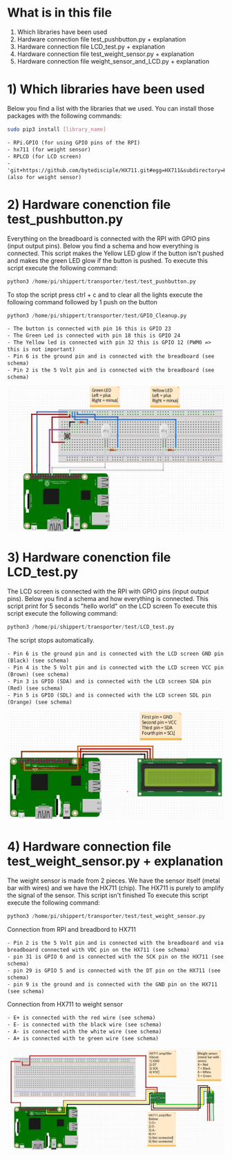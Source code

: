 # What is in this file
1) Which libraries have been used
2) Hardware connection file test_pushbutton.py + explanation
3) Hardware connection file LCD_test.py + explanation
4) Hardware connection file test_weight_sensor.py + explanation
5) Hardware connection file weight_sensor_and_LCD.py + explanation

# 1) Which libraries have been used
Below you find a list with the libraries that we used. 
You can install those packages with the following commands:

```bash
sudo pip3 install [library_name]
```

	- RPi.GPIO (for using GPIO pins of the RPI)
	- hx711 (for weight sensor)
	- RPLCD (for LCD screen)
	- 'git+https://github.com/bytedisciple/HX711.git#egg=HX711&subdirectory=HX711_Python3' (also for weight sensor)
# 2) Hardware conenction file test_pushbutton.py
Everything on the breadboard is connected with the RPI with GPIO pins (input output pins).
Below you find a schema and how everything is connected.
This script makes the Yellow LED glow if the button isn't pushed and makes the green LED glow if the button is pushed.
To execute this script execute the following command:

```python
python3 /home/pi/shippert/transporter/test/test_pushbutton.py
```

To stop the script press ctrl + c and to clear all the lights execute the following command followed by 1 push on the button

```python
python3 /home/pi/shippert/transporter/test/GPIO_Cleanup.py
```


    - The button is connected with pin 16 this is GPIO 23
    - The Green Led is connected with pin 18 this is GPIO 24
    - The Yellow led is connected with pin 32 this is GPIO 12 (PWM0 => this is not important)
    - Pin 6 is the ground pin and is connected with the breadboard (see schema)
    - Pin 2 is the 5 Volt pin and is connected with the breadboard (see schema)

![](schemas/schema-LED-Pushbutton.png)

# 3) Hardware conenction file LCD_test.py
The LCD screen is connected with the RPI with GPIO pins (input output pins).
Below you find a schema and how everything is connected.
This script print for 5 seconds "hello world" on the LCD screen
To execute this script execute the following command:

```python
python3 /home/pi/shippert/transporter/test/LCD_test.py
```

The script stops automatically.

    - Pin 6 is the ground pin and is connected with the LCD screen GND pin (Black) (see schema)
    - Pin 4 is the 5 Volt pin and is connected with the LCD screen VCC pin (Brown) (see schema)
    - Pin 3 is GPIO (SDA) and is connected with the LCD screen SDA pin (Red) (see schema)
    - Pin 5 is GPIO (SDL) and is connected with the LCD screen SDL pin (Orange) (see schema)

![](schemas/schema-LCD-Screen.png)


# 4) Hardware connection file test_weight_sensor.py + explanation
The weight sensor is made from 2 pieces. We have the sensor itself (metal bar with wires) and we have the HX711 (chip).
The HX711 is purely to amplify the signal of the sensor.
This script isn't finished
To execute this script execute the following command:

```python
python3 /home/pi/shippert/transporter/test/test_weight_sensor.py
```


Connection from RPI and breadbord to HX711

    - Pin 2 is the 5 Volt pin and is connected with the breadboard and via breadboard connected with VOC pin on the HX711 (see schema)
    - pin 31 is GPIO 6 and is connected with the SCK pin on the HX711 (see schema)
    - pin 29 is GPIO 5 and is connected with the DT pin on the HX711 (see schema)
    - pin 9 is the ground and is connected with the GND pin on the HX711 (see schema)

Connection from HX711 to weight sensor

    - E+ is connected with the red wire (see schema)
    - E- is connected with the black wire (see schema)
    - A- is connected with the white wire (see schema)
    - A+ is connected with te green wire (see schema)

![](schemas/schema-Weight-sensor.jpg)
